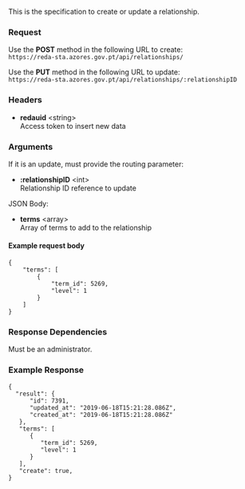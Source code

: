 This is the specification to create or update a relationship.

### Request

Use the **POST** method in the following URL to create:  
`https://reda-sta.azores.gov.pt/api/relationships/`

Use the **PUT** method in the following URL to update:  
`https://reda-sta.azores.gov.pt/api/relationships/:relationshipID`

### Headers

* **redauid** &lt;string&gt;   
   Access token to insert new data

### Arguments

If it is an update, must provide the routing parameter:

* **:relationshipID** &lt;int&gt;  
   Relationship ID reference to update

JSON Body:  

* **terms** &lt;array&gt;  
   Array of terms to add to the relationship  

#### Example request body
```
{
	"terms": [
		{
			"term_id": 5269,
			"level": 1
		}
	]
}
```

### Response Dependencies

Must be an administrator.

### Example Response

```
{
  "result": {
      "id": 7391,
      "updated_at": "2019-06-18T15:21:28.086Z",
      "created_at": "2019-06-18T15:21:28.086Z"
   },
   "terms": [
      {
         "term_id": 5269,
         "level": 1
      }
   ],
   "create": true,
}
```